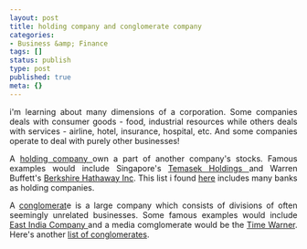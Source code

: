 ```yaml
---
layout: post
title: holding company and conglomerate company
categories:
- Business &amp; Finance
tags: []
status: publish
type: post
published: true
meta: {}
---
```

<p align="justify">i'm learning about many dimensions of a corporation. Some companies deals with consumer goods - food, industrial resources while others deals with services - airline, hotel, insurance, hospital, etc. And some companies operate to deal with purely other businesses!</p>
<p align="justify">A <a href="http://en.wikipedia.org/wiki/Holding_company">holding company </a>own a part of another company's stocks. Famous examples would include Singapore's <a href="http://www.temasekholdings.com.sg/">Temasek Holdings </a>and Warren Buffett's <a href="http://www.berkshirehathaway.com/">Berkshire Hathaway Inc</a>. This list i found <a href="http://uhaweb.hartford.edu/COHN/largest_commercial_banks.htm">here</a> includes many banks as holding companies.</p>
<p align="justify">A <a href="http://en.wikipedia.org/wiki/Conglomerate_(company)">conglomerat</a>e is a large company which consists of divisions of often seemingly unrelated businesses. Some famous examples would include <a href="http://en.wikipedia.org/wiki/English_East_India_Company">East India Company </a>and a media comglomerate would be the <a href="http://en.wikipedia.org/wiki/Time_Warner">Time Warner</a>. Here's another <a href="http://en.wikipedia.org/wiki/List_of_conglomerates">list of conglomerates</a>.</p>
